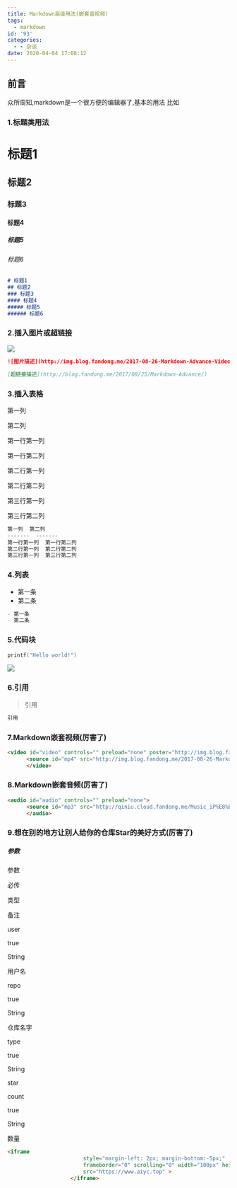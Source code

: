 ```yaml
---
title: Markdown高级用法(嵌套音视频)
tags:
  - markdown
id: '93'
categories:
  - - 杂谈
date: 2020-04-04 17:08:12
---
```


## 前言

众所周知,markdown是一个很方便的编辑器了,基本的用法 比如

### 1.标题类用法

# 标题1

## 标题2

### 标题3

#### 标题4

##### 标题5

###### 标题6

```markdown
# 标题1
## 标题2
### 标题3
#### 标题4
##### 标题5
###### 标题6
```

### 2.插入图片或超链接

![](http://img.blog.fandong.me/2017-08-26-Markdown-Advance-Video.jpg)

```markdown
![图片描述](http://img.blog.fandong.me/2017-08-26-Markdown-Advance-Video.jpg)

[超链接描述](http://blog.fandong.me/2017/08/25/Markdown-Advance/)
```

### 3.插入表格

第一列

第二列

第一行第一列

第一行第二列

第二行第一列

第二行第二列

第三行第一列

第三行第二列

```markdown
第一列  第二列
-------  -------
第一行第一列  第一行第二列
第二行第一列  第二行第二列
第三行第一列  第三行第二列
```

### 4.列表

*   第一条
*   第二条

```markdown
- 第一条
- 第二条
```

### 5.代码块

```C
printf("Hello world!")
```

![](http://img.blog.fandong.me/2017-08-26-Markdown-Advance-Code.png)

### 6.引用

> 引用

```markdown
引用
```

### 7.Markdown嵌套视频(厉害了)

```HTML
<video id="video" controls="" preload="none" poster="http://img.blog.fandong.me/2017-08-26-Markdown-Advance-Video.jpg">
      <source id="mp4" src="http://img.blog.fandong.me/2017-08-26-Markdown-Advance-Video.mp4" type="video/mp4">
      </video>
```

### 8.Markdown嵌套音频(厉害了)

```HTML
<audio id="audio" controls="" preload="none">
      <source id="mp3" src="http://qiniu.cloud.fandong.me/Music_iP%E8%B5%B5%E9%9C%B2%20-%20%E7%A6%BB%E6%AD%8C%20%28Live%29.mp3">
      </audio>
```

### 9.想在别的地方让别人给你的仓库Star的美好方式(厉害了)

##### 参数

参数

必传

类型

备注

user

true

String

用户名

repo

true

String

仓库名字

type

true

String

star

count

true

String

数量

```HTML
<iframe
                        style="margin-left: 2px; margin-bottom:-5px;"
                        frameborder="0" scrolling="0" width="100px" height="20px"
                        src="https://www.aiyc.top" >
                    </iframe>
```